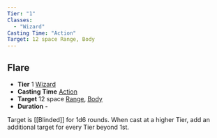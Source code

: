 ```yaml
---
Tier: "1"
Classes:
  - "Wizard"
Casting Time: "Action"
Target: 12 space Range, Body
---
```

## Flare
- **Tier** 1 [Wizard](app://obsidian.md/SRD/Archetypes/Wizard.md)
- **Casting Time** [Action](app://obsidian.md/SRD/Glossary/Action.md)
- **Target** 12 space [Range](app://obsidian.md/Range), [Body](app://obsidian.md/Body)
- **Duration** -

Target is [[Blinded]] for 1d6 rounds. When cast at a higher Tier, add an additional target for every Tier  beyond 1st.